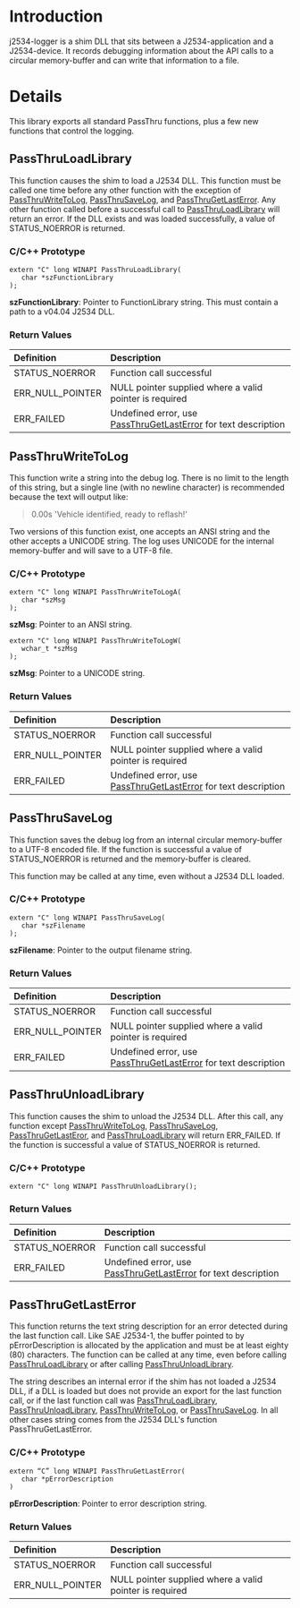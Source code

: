 # Introduction #

j2534-logger is a shim DLL that sits between a J2534-application and a J2534-device. It records debugging information about the API calls to a circular memory-buffer and can write that information to a file.

# Details #

This library exports all standard PassThru functions, plus a few new functions that control the logging.

## PassThruLoadLibrary ##
This function causes the shim to load a J2534 DLL. This function must be called one time before any other function with the exception of [PassThruWriteToLog](API#PassThruWriteToLog.md), [PassThruSaveLog](API#PassThruSaveLog.md), and [PassThruGetLastError](API#PassThruGetLastError.md). Any other function called before a successful call to [PassThruLoadLibrary](API#PassThruLoadLibrary.md) will return an error. If the DLL exists and was loaded successfully, a value of STATUS\_NOERROR is returned.

### C/C++ Prototype ###
```
extern "C" long WINAPI PassThruLoadLibrary(
   char *szFunctionLibrary
);
```

**szFunctionLibrary**: Pointer to FunctionLibrary string. This must contain a path to a v04.04 J2534 DLL.

### Return Values ###
| **Definition** | **Description** |
|:---------------|:----------------|
| STATUS\_NOERROR | Function call successful |
| ERR\_NULL\_POINTER | NULL pointer supplied where a valid pointer is required |
| ERR\_FAILED | Undefined error, use [PassThruGetLastError](API#PassThruGetLastError.md) for text description |

## PassThruWriteToLog ##
This function write a string into the debug log. There is no limit to the length of this string, but a single line (with no newline character) is recommended because the text will output like:

> 0.00s  'Vehicle identified, ready to reflash!'

Two versions of this function exist, one accepts an ANSI string and the other accepts a UNICODE string. The log uses UNICODE for the internal memory-buffer and will save to a UTF-8 file.

### C/C++ Prototype ###
```
extern "C" long WINAPI PassThruWriteToLogA(
   char *szMsg
);
```
**szMsg**: Pointer to an ANSI string.

```
extern "C" long WINAPI PassThruWriteToLogW(
   wchar_t *szMsg
);
```
**szMsg**: Pointer to a UNICODE string.

### Return Values ###
| **Definition** | **Description** |
|:---------------|:----------------|
| STATUS\_NOERROR | Function call successful |
| ERR\_NULL\_POINTER | NULL pointer supplied where a valid pointer is required |
| ERR\_FAILED | Undefined error, use [PassThruGetLastError](API#PassThruGetLastError.md) for text description |

## PassThruSaveLog ##
This function saves the debug log from an internal circular memory-buffer to a UTF-8 encoded file. If the function is successful a value of STATUS\_NOERROR is returned and the memory-buffer is cleared.

This function may be called at any time, even without a J2534 DLL loaded.

### C/C++ Prototype ###
```
extern "C" long WINAPI PassThruSaveLog(
   char *szFilename
);
```

**szFilename**: Pointer to the output filename string.

### Return Values ###
| **Definition** | **Description** |
|:---------------|:----------------|
| STATUS\_NOERROR | Function call successful |
| ERR\_NULL\_POINTER | NULL pointer supplied where a valid pointer is required |
| ERR\_FAILED | Undefined error, use [PassThruGetLastError](API#PassThruGetLastError.md) for text description |

## PassThruUnloadLibrary ##
This function causes the shim to unload the J2534 DLL. After this call, any function except [PassThruWriteToLog](API#PassThruWriteToLog.md), [PassThruSaveLog](API#PassThruSaveLog.md), [PassThruGetLastEror](API#PassThruGetLastEror.md), and [PassThruLoadLibrary](API#PassThruLoadLibrary.md) will return ERR\_FAILED. If the function is successful a value of STATUS\_NOERROR is returned.

### C/C++ Prototype ###
```
extern "C" long WINAPI PassThruUnloadLibrary();
```

### Return Values ###
| **Definition** | **Description** |
|:---------------|:----------------|
| STATUS\_NOERROR | Function call successful |
| ERR\_FAILED | Undefined error, use [PassThruGetLastError](API#PassThruGetLastError.md) for text description |

## PassThruGetLastError ##
This function returns the text string description for an error detected during the last function call. Like SAE J2534-1, the buffer pointed to by pErrorDescription is allocated by the application and must be at least eighty (80) characters. The function can be called at any time, even before calling [PassThruLoadLibrary](API#PassThruLoadLibrary.md) or after calling [PassThruUnloadLibrary](API#PassThruUnloadLibrary.md).

The string describes an internal error if the shim has not loaded a J2534 DLL, if a DLL is loaded but does not provide an export for the last function call, or if the last function call was [PassThruLoadLibrary](API#PassThruLoadLibrary.md), [PassThruUnloadLibrary](API#PassThruUnloadLibrary.md), [PassThruWriteToLog](API#PassThruWriteToLog.md), or [PassThruSaveLog](API#PassThruSaveLog.md). In all other cases string comes from the J2534 DLL's function PassThruGetLastError.

### C/C++ Prototype ###
```
extern “C” long WINAPI PassThruGetLastError(
   char *pErrorDescription
)
```

**pErrorDescription**: Pointer to error description string.

### Return Values ###
| **Definition** | **Description** |
|:---------------|:----------------|
| STATUS\_NOERROR | Function call successful |
| ERR\_NULL\_POINTER | NULL pointer supplied where a valid pointer is required |